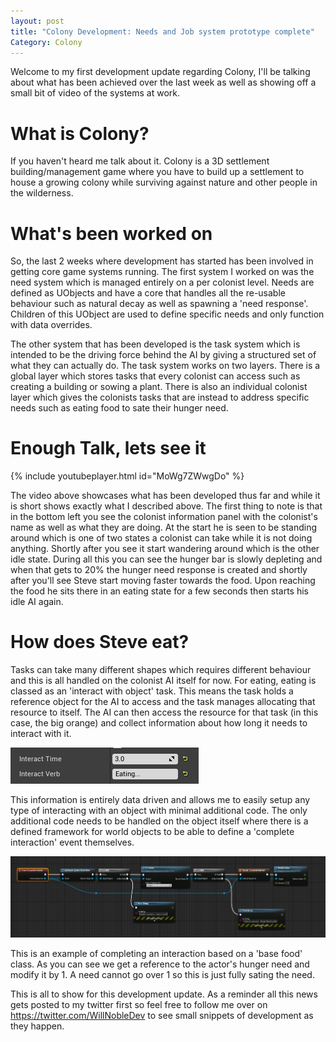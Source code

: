 ```yaml
---
layout: post
title: "Colony Development: Needs and Job system prototype complete"
Category: Colony
---
```


Welcome to my first development update regarding Colony, I'll be talking about what has been achieved over the last week as well as showing off a small bit of video of the systems at work.

# What is Colony?

If you haven't heard me talk about it. Colony is a 3D settlement building/management game where you have to build up a settlement to house a growing colony while surviving against nature and other people in the wilderness. 

# What's been worked on

So, the last 2 weeks where development has started has been involved in getting core game systems running. The first system I worked on was the need system which is managed entirely on a per colonist level. Needs are defined as UObjects and have a core that handles all the re-usable behaviour such as natural decay as well as spawning a 'need response'. Children of this UObject are used to define specific needs and only function with data overrides.

The other system that has been developed is the task system which is intended to be the driving force behind the AI by giving a structured set of what they can actually do. The task system works on two layers. There is a global layer which stores tasks that every colonist can access such as creating a building or sowing a plant. There is also an individual colonist layer which gives the colonists tasks that are instead to address specific needs such as eating food to sate their hunger need. 

# Enough Talk, lets see it

{% include youtubeplayer.html id="MoWg7ZWwgDo" %}

The video above showcases what has been developed thus far and while it is short shows exactly what I described above. The first thing to note is that in the bottom left you see the colonist information panel with the colonist's name as well as what they are doing. At the start he is seen to be standing around which is one of two states a colonist can take while it is not doing anything. Shortly after you see it start wandering around which is the other idle state. During all this you can see the hunger bar is slowly depleting and when that gets to 20% the hunger need response is created and shortly after you'll see Steve start moving faster towards the food. Upon reaching the food he sits there in an eating state for a few seconds then starts his idle AI again. 

# How does Steve eat?

Tasks can take many different shapes which requires different behaviour and this is all handled on the colonist AI itself for now. For eating, eating is classed as an 'interact with object' task. This means the task holds a reference object for the AI to access and the task manages allocating that resource to itself. The AI can then access the resource for that task (in this case, the big orange) and collect information about how long it needs to interact with it.

![Colony - Interact Information setup: Two Unreal Engine 4 variables, one float named Interact Time set to 3, one string named Interact Verb set to 'Eating...'](/assets/images/projects/colony/1907/interactsetup.png)

This information is entirely data driven and allows me to easily setup any type of interacting with an object with minimal additional code. The only additional code needs to be handled on the object itself where there is a defined framework for world objects to be able to define a 'complete interaction' event themselves. 

![Colony - Interaction Setup, A blueprint graph for a base food class, showing getting the needs system from an actor, checking its valid, calling a find need function on that needs system set to the need 'Hunger', checking the object returned is valid and then modifying the value of that object](/assets/images/projects/colony/1907/completeinteraction.png)

This is an example of completing an interaction based on a 'base food' class. As you can see we get a reference to the actor's hunger need and modify it by 1. A need cannot go over 1 so this is just fully sating the need. 

This is all to show for this development update. As a reminder all this news gets posted to my twitter first so feel free to follow me over on https://twitter.com/WillNobleDev to see small snippets of development as they happen.
